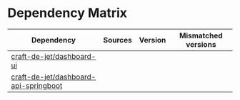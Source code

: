 # Dependency Matrix

Dependency | Sources | Version | Mismatched versions
---------- | ------- | ------- | -------------------
[craft-de-jet/dashboard-ui](https://github.com/craft-de-jet/dashboard-ui.git) |  | []() | 
[craft-de-jet/dashboard-api-springboot](https://github.com/craft-de-jet/dashboard-api-springboot.git) |  | []() | 
